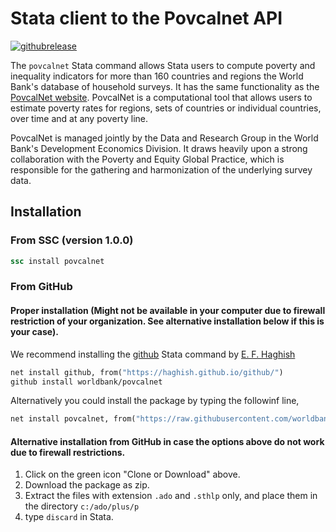 Stata client to the Povcalnet API
==================================

[![githubrelease](https://img.shields.io/github/release/worldbank/povcalnet/all.svg?label=current+release)](https://github.com/worldbank/povcalnet/releases)

The `povcalnet` Stata command allows Stata users to compute poverty and inequality
indicators for more than 160 countries and regions the World Bank's database of
household surveys. It has the same functionality as the [PovcalNet website](http://iresearch.worldbank.org/PovcalNet/home.aspx). PovcalNet
is a computational tool that allows users to estimate poverty rates for regions,
sets of countries or individual countries, over time and at any poverty line.

PovcalNet is managed jointly by the Data and Research Group in the World Bank's
Development Economics Division. It draws heavily upon a strong collaboration with
the Poverty and Equity Global Practice, which is responsible for the gathering and
harmonization of the underlying survey data.

## Installation 

### From SSC (version 1.0.0)

```stata
ssc install povcalnet
```

### From GitHub 

#### Proper installation (Might not be available in your computer due to firewall restriction of your organization. See alternative installation below if this is your case).
We recommend installing the [github](https://github.com/haghish/github) Stata command by [E. F. Haghish](https://github.com/haghish)

```stata
net install github, from("https://haghish.github.io/github/")
github install worldbank/povcalnet
```

Alternatively you could install the package by typing the followinf line, 

```stata
net install povcalnet, from("https://raw.githubusercontent.com/worldbank/povcalnet/master/")
```

#### Alternative installation from GitHub in case the options above do not work due to firewall restrictions.

1. Click on the green icon "Clone or Download" above. 
2. Download the package as zip. 
3. Extract the files with extension `.ado` and `.sthlp` only, and place them in the directory `c:/ado/plus/p`
4. type `discard` in Stata. 
